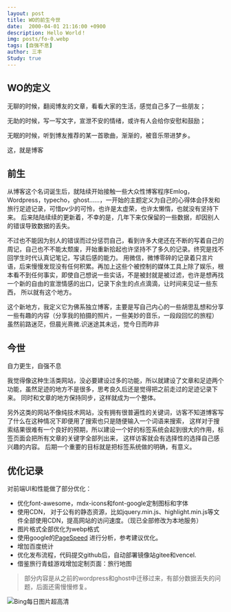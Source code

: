 ```yaml
---
layout: post
title: WO的前生今世
date:  2000-04-01 21:16:00 +0900
description: Hello World！
img: posts/fo-0.webp
tags: [自强不息]
author: 三丰
Study: true
---
```

## WO的定义

无聊的时候，翻阅博友的文章，看看大家的生活，感觉自己多了一些朋友；

无助的时候，写一写文字，宣泄不安的情绪，或许有人会给你安慰和鼓励；

无眠的时候，听到博友推荐的某一首歌曲，渐渐的，被音乐带进梦乡。

这，就是博客

## 前生

从博客这个名词诞生后，就陆续开始接触一些大众性博客程序Emlog，Wordpress，typecho，ghost……，一开始的主题定义为自己的心得体会抒发和旅行足迹记录，可惜pv少的可怜，也许是太虚荣，也许太懒惰，也就没有坚持下来。
后来陆陆续续的更新着，不幸的是，几年下来仅保留的一些数据，却因别人的错误导致数据的丢失。

不过也不能因为别人的错误而过分惩罚自己，看到许多大佬还在不断的写着自己的周记，自己也不不能太颓废，开始重新拾起也许坚持不了多久的记录。终究是找不回学生时代认真记笔记，写读后感的能力。
用微信，微博零碎的记录着只言片语，后来慢慢发现没有任何积累。再加上这些个被控制的媒体工具上除了娱乐，根本看不到任何事实，即使自己想说一些实话，不是被封就是被过滤，也许是想再找一个新的自由的宣泄情感的出口，记录下余生的点点滴滴，让时间来见证一些东西，
所以就有这个地方。

这个新地方，我定义它为佛系独立博客，主要是写自己内心的一些胡思乱想和分享一些有趣的内容（分享我的拍摄的照片，一些美妙的音乐，一段段回忆的旅程）
虽然前路迷茫，但晨光熹微.识迷途其未远，觉今日而昨非


## 今世

自力更生，自强不息

我觉得像这种生活类网站，没必要建设过多的功能，所以就建设了文章和足迹两个功能，虽然足迹的地方不是很多，思考良久后还是觉得把之前走过的足迹记录下来。
同时和文章的地方保持同步，这样就成为一个整体。

另外这类的网站不像纯技术网站，没有拥有很普遍性的关键词，访客不知道博客写了什么在这种情况下即便用了搜索也只是随便输入一个词语来搜索，
这样对于搜索结果很难有一个良好的预期，所以建设一个好的标签系统会起到很大的作用，标签页面会把所有文章的关键字全部列出来，
这样访客就会有选择性的选择自己感兴趣的内容。
后期一个重要的目标就是把标签系统做的明确，有意义。

## 优化记录

对前端UI和性能做了部分优化：
- 优化font-awesome，mdx-icons和font-google定制图标和字体
- 使用CDN， 对于公有的静态资源，比如jquery.min.js、highlight.min.js等文件全部使用CDN，提高网站的访问速度。（现已全部修改为本地服务）
- 图片格式全部优化为webp格式
- 使用google的[PageSpeed](https://developers.google.cn/speed/pagespeed/insights) 进行分析，参考建议优化。
- 增加百度统计
- 优化发布流程，代码提交github后，自动部署镜像站gitee和vencel.
- 借鉴旅行青蛙游戏增加定制页面：旅行地图

> 部分内容是从之前的wordpress和ghost中迁移过来，有部分数据丢失的问题，后面还需慢慢修复。

<img src="https://api.dujin.org/bing/1920.php" alt="Bing每日图片超高清">
